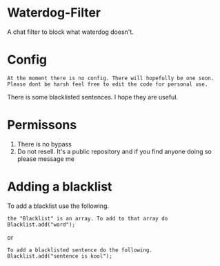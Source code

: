 # Waterdog-Filter
A chat filter to block what waterdog doesn't.

# Config
```
At the moment there is no config. There will hopefully be one soon. 
Please dont be harsh feel free to edit the code for personal use.
```
There is some blacklisted sentences. I hope they are useful.

# Permissons 
1. There is no bypass
2. Do not resell. It's a public repository and if you find anyone doing so please message me


# Adding a blacklist
To add a blacklist use the following.
```
the "Blacklist" is an array. To add to that array do 
Blacklist.add("word");
```
or
```
To add a blacklisted sentence do the following.
Blacklist.add("sentence is kool");

```
